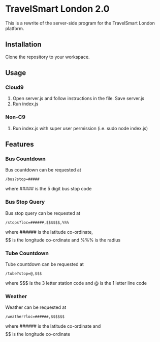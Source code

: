 # TravelSmart London 2.0 #
This is a rewrite of the server-side program for the TravelSmart London platform.

## Installation ##
Clone the repository to your workspace.

## Usage ##
### Cloud9 ###
1. Open server.js and follow instructions in the file. Save server.js  
2. Run index.js

### Non-C9 ###
1. Run index.js with super user permission (i.e. sudo node index.js)

## Features ##
### Bus Countdown ###
Bus countdown can be requested at

    /bus?stop=#####

where ##### is the 5 digit bus stop code

### Bus Stop Query ###
Bus stop query can be requested at

	/stops?loc=######,$$$$$$,%%%

where ###### is the latitude co-ordinate, $$$$$$ is the longitude co-ordinate and %%% is the radius

### Tube Countdown ###
Tube countdown can be requested at

    /tube?stop=@,$$$

where $$$ is the 3 letter station code and @ is the 1 letter line code

### Weather ###
Weather can be requested at

	/weather?loc=######,$$$$$$

where ###### is the latitude co-ordinate and $$$$$$ is the longitude co-ordinate